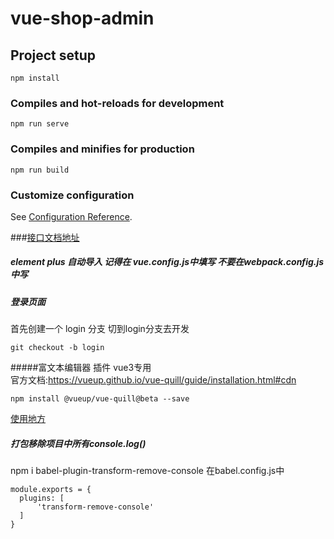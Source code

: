 # vue-shop-admin

## Project setup
```
npm install
```

### Compiles and hot-reloads for development
```
npm run serve
```

### Compiles and minifies for production
```
npm run build
```

### Customize configuration
See [Configuration Reference](https://cli.vuejs.org/config/).

###[接口文档地址](https://gitee.com/wangCrazy/vueShop-api-server/blob/master/api%E6%8E%A5%E5%8F%A3%E6%96%87%E6%A1%A3.md#184-%E7%BC%96%E8%BE%91%E6%8F%90%E4%BA%A4%E5%95%86%E5%93%81)

##### element plus 自动导入   记得在 vue.config.js中填写 不要在webpack.config.js中写
##### 登录页面
首先创建一个 login 分支 切到login分支去开发
```
git checkout -b login
```

#####富文本编辑器 插件  vue3专用      
官方文档:https://vueup.github.io/vue-quill/guide/installation.html#cdn
```
npm install @vueup/vue-quill@beta --save
```
[使用地方](./src/views/goods/Add.vue)

##### 打包移除项目中所有console.log()
npm i babel-plugin-transform-remove-console
在babel.config.js中
```
module.exports = {
  plugins: [
      'transform-remove-console'
  ]
}
```
